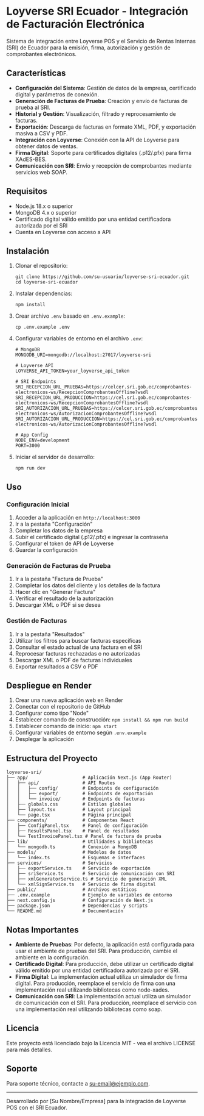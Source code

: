 # Loyverse SRI Ecuador - Integración de Facturación Electrónica

Sistema de integración entre Loyverse POS y el Servicio de Rentas Internas (SRI) de Ecuador para la emisión, firma, autorización y gestión de comprobantes electrónicos.

## Características

- **Configuración del Sistema**: Gestión de datos de la empresa, certificado digital y parámetros de conexión.
- **Generación de Facturas de Prueba**: Creación y envío de facturas de prueba al SRI.
- **Historial y Gestión**: Visualización, filtrado y reprocesamiento de facturas.
- **Exportación**: Descarga de facturas en formato XML, PDF, y exportación masiva a CSV y PDF.
- **Integración con Loyverse**: Conexión con la API de Loyverse para obtener datos de ventas.
- **Firma Digital**: Soporte para certificados digitales (.p12/.pfx) para firma XAdES-BES.
- **Comunicación con SRI**: Envío y recepción de comprobantes mediante servicios web SOAP.

## Requisitos

- Node.js 18.x o superior
- MongoDB 4.x o superior
- Certificado digital válido emitido por una entidad certificadora autorizada por el SRI
- Cuenta en Loyverse con acceso a API

## Instalación

1. Clonar el repositorio:
   ```
   git clone https://github.com/su-usuario/loyverse-sri-ecuador.git
   cd loyverse-sri-ecuador
   ```

2. Instalar dependencias:
   ```
   npm install
   ```

3. Crear archivo `.env` basado en `.env.example`:
   ```
   cp .env.example .env
   ```

4. Configurar variables de entorno en el archivo `.env`:
   ```
   # MongoDB
   MONGODB_URI=mongodb://localhost:27017/loyverse-sri
   
   # Loyverse API
   LOYVERSE_API_TOKEN=your_loyverse_api_token
   
   # SRI Endpoints
   SRI_RECEPCION_URL_PRUEBAS=https://celcer.sri.gob.ec/comprobantes-electronicos-ws/RecepcionComprobantesOffline?wsdl
   SRI_RECEPCION_URL_PRODUCCION=https://cel.sri.gob.ec/comprobantes-electronicos-ws/RecepcionComprobantesOffline?wsdl
   SRI_AUTORIZACION_URL_PRUEBAS=https://celcer.sri.gob.ec/comprobantes-electronicos-ws/AutorizacionComprobantesOffline?wsdl
   SRI_AUTORIZACION_URL_PRODUCCION=https://cel.sri.gob.ec/comprobantes-electronicos-ws/AutorizacionComprobantesOffline?wsdl
   
   # App Config
   NODE_ENV=development
   PORT=3000
   ```

5. Iniciar el servidor de desarrollo:
   ```
   npm run dev
   ```

## Uso

### Configuración Inicial

1. Acceder a la aplicación en `http://localhost:3000`
2. Ir a la pestaña "Configuración"
3. Completar los datos de la empresa
4. Subir el certificado digital (.p12/.pfx) e ingresar la contraseña
5. Configurar el token de API de Loyverse
6. Guardar la configuración

### Generación de Facturas de Prueba

1. Ir a la pestaña "Factura de Prueba"
2. Completar los datos del cliente y los detalles de la factura
3. Hacer clic en "Generar Factura"
4. Verificar el resultado de la autorización
5. Descargar XML o PDF si se desea

### Gestión de Facturas

1. Ir a la pestaña "Resultados"
2. Utilizar los filtros para buscar facturas específicas
3. Consultar el estado actual de una factura en el SRI
4. Reprocesar facturas rechazadas o no autorizadas
5. Descargar XML o PDF de facturas individuales
6. Exportar resultados a CSV o PDF

## Despliegue en Render

1. Crear una nueva aplicación web en Render
2. Conectar con el repositorio de GitHub
3. Configurar como tipo "Node"
4. Establecer comando de construcción: `npm install && npm run build`
5. Establecer comando de inicio: `npm start`
6. Configurar variables de entorno según `.env.example`
7. Desplegar la aplicación

## Estructura del Proyecto

```
loyverse-sri/
├── app/                    # Aplicación Next.js (App Router)
│   ├── api/                # API Routes
│   │   ├── config/         # Endpoints de configuración
│   │   ├── export/         # Endpoints de exportación
│   │   └── invoice/        # Endpoints de facturas
│   ├── globals.css         # Estilos globales
│   ├── layout.tsx          # Layout principal
│   └── page.tsx            # Página principal
├── components/             # Componentes React
│   ├── ConfigPanel.tsx     # Panel de configuración
│   ├── ResultsPanel.tsx    # Panel de resultados
│   └── TestInvoicePanel.tsx # Panel de factura de prueba
├── lib/                    # Utilidades y bibliotecas
│   └── mongodb.ts          # Conexión a MongoDB
├── models/                 # Modelos de datos
│   └── index.ts            # Esquemas e interfaces
├── services/               # Servicios
│   ├── exportService.ts    # Servicio de exportación
│   ├── sriService.ts       # Servicio de comunicación con SRI
│   ├── xmlGeneratorService.ts # Servicio de generación XML
│   └── xmlSignService.ts   # Servicio de firma digital
├── public/                 # Archivos estáticos
├── .env.example            # Ejemplo de variables de entorno
├── next.config.js          # Configuración de Next.js
├── package.json            # Dependencias y scripts
└── README.md               # Documentación
```

## Notas Importantes

- **Ambiente de Pruebas**: Por defecto, la aplicación está configurada para usar el ambiente de pruebas del SRI. Para producción, cambie el ambiente en la configuración.
- **Certificado Digital**: Para producción, debe utilizar un certificado digital válido emitido por una entidad certificadora autorizada por el SRI.
- **Firma Digital**: La implementación actual utiliza un simulador de firma digital. Para producción, reemplace el servicio de firma con una implementación real utilizando bibliotecas como node-xades.
- **Comunicación con SRI**: La implementación actual utiliza un simulador de comunicación con el SRI. Para producción, reemplace el servicio con una implementación real utilizando bibliotecas como soap.

## Licencia

Este proyecto está licenciado bajo la Licencia MIT - vea el archivo LICENSE para más detalles.

## Soporte

Para soporte técnico, contacte a [su-email@ejemplo.com](mailto:su-email@ejemplo.com).

---

Desarrollado por [Su Nombre/Empresa] para la integración de Loyverse POS con el SRI Ecuador.

